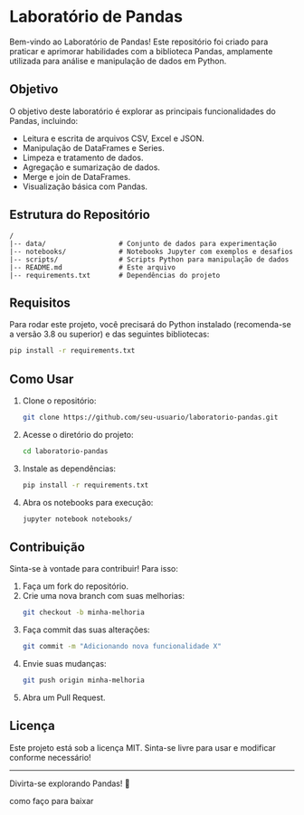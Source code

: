 # Laboratório de Pandas

Bem-vindo ao Laboratório de Pandas! Este repositório foi criado para praticar e aprimorar habilidades com a biblioteca Pandas, amplamente utilizada para análise e manipulação de dados em Python.

## Objetivo

O objetivo deste laboratório é explorar as principais funcionalidades do Pandas, incluindo:

- Leitura e escrita de arquivos CSV, Excel e JSON.
- Manipulação de DataFrames e Series.
- Limpeza e tratamento de dados.
- Agregação e sumarização de dados.
- Merge e join de DataFrames.
- Visualização básica com Pandas.

## Estrutura do Repositório

```
/
|-- data/                  # Conjunto de dados para experimentação
|-- notebooks/             # Notebooks Jupyter com exemplos e desafios
|-- scripts/               # Scripts Python para manipulação de dados
|-- README.md              # Este arquivo
|-- requirements.txt       # Dependências do projeto
```

## Requisitos

Para rodar este projeto, você precisará do Python instalado (recomenda-se a versão 3.8 ou superior) e das seguintes bibliotecas:

```bash
pip install -r requirements.txt
```

## Como Usar

1. Clone o repositório:
   ```bash
   git clone https://github.com/seu-usuario/laboratorio-pandas.git
   ```
2. Acesse o diretório do projeto:
   ```bash
   cd laboratorio-pandas
   ```
3. Instale as dependências:
   ```bash
   pip install -r requirements.txt
   ```
4. Abra os notebooks para execução:
   ```bash
   jupyter notebook notebooks/
   ```

## Contribuição

Sinta-se à vontade para contribuir! Para isso:

1. Faça um fork do repositório.
2. Crie uma nova branch com suas melhorias:
   ```bash
   git checkout -b minha-melhoria
   ```
3. Faça commit das suas alterações:
   ```bash
   git commit -m "Adicionando nova funcionalidade X"
   ```
4. Envie suas mudanças:
   ```bash
   git push origin minha-melhoria
   ```
5. Abra um Pull Request.

## Licença

Este projeto está sob a licença MIT. Sinta-se livre para usar e modificar conforme necessário!

---

Divirta-se explorando Pandas! 🚀

como faço para baixar 

